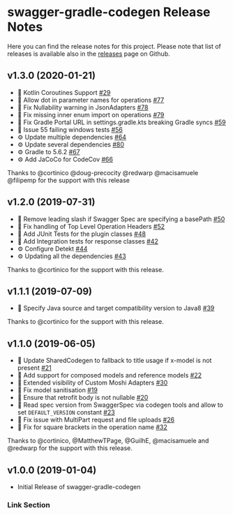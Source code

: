 # swagger-gradle-codegen Release Notes

Here you can find the release notes for this project. Please note that list of releases is available also in the [releases](https://github.com/Yelp/swagger-gradle-codegen/releases) page on Github.

## v1.3.0 (2020-01-21)

* 🎁 Kotlin Coroutines Support [#29]
* 🐛 Allow dot in parameter names for operations [#77]
* 🐛 Fix Nullability warning in JsonAdapters [#78]
* 🐛 Fix missing inner enum import on operations [#79]
* 🐛 Fix Gradle Portal URL in settings.gradle.kts breaking Gradle syncs [#59]
* 🐛 Issue 55 failing windows tests [#56]
* ⚙️ Update multiple dependencies [#64]
* ⚙️ Update several dependencies [#80]
* ⚙️ Gradle to 5.6.2 [#67]
* ⚙️ Add JaCoCo for CodeCov [#66]

Thanks to @cortinico @doug-precocity @redwarp @macisamuele @filipemp for the support with this release

## v1.2.0 (2019-07-31)

* 🎁 Remove leading slash if Swagger Spec are specifying a basePath [#50]
* 🐛 Fix handling of Top Level Operation Headers [#52]
* 🧪 Add JUnit Tests for the plugin classes [#48]
* 🧪 Add Integration tests for response classes [#42]
* ⚙️ Configure Detekt [#44]
* ⚙️ Updating all the dependencies [#43]

Thanks to @cortinico for the support with this release.

## v1.1.1 (2019-07-09)

* 🐛 Specify Java source and target compatibility version to Java8 [#39]

Thanks to @cortinico for the support with this release.

## v1.1.0 (2019-06-05)

* 🎁 Update SharedCodegen to fallback to title usage if x-model is not present [#21]
* 🎁 Add support for composed models and reference models [#22]
* 🎁 Extended visibility of Custom Moshi Adapters [#30]
* 🐛 Fix model sanitisation [#19]
* 🐛 Ensure that retrofit body is not nullable [#20]
* 🐛 Read spec version from SwaggerSpec via codegen tools and allow to set `DEFAULT_VERSION` constant [#23]
* 🐛 Fix issue with MultiPart request and file uploads [#26]
* 🐛 Fix for square brackets in the operation name [#32]

Thanks to @cortinico, @MatthewTPage, @GuilhE, @macisamuele and @redwarp for the support with this release.

## v1.0.0 (2019-01-04)

* Initial Release of swagger-gradle-codegen

### Link Section

[#19]: https://github.com/Yelp/swagger-gradle-codegen/pull/19/
[#20]: https://github.com/Yelp/swagger-gradle-codegen/pull/20/
[#21]: https://github.com/Yelp/swagger-gradle-codegen/pull/21/
[#22]: https://github.com/Yelp/swagger-gradle-codegen/pull/22/
[#23]: https://github.com/Yelp/swagger-gradle-codegen/pull/23/
[#26]: https://github.com/Yelp/swagger-gradle-codegen/pull/26/
[#29]: https://github.com/Yelp/swagger-gradle-codegen/pull/29/
[#30]: https://github.com/Yelp/swagger-gradle-codegen/pull/30/
[#32]: https://github.com/Yelp/swagger-gradle-codegen/pull/32/
[#39]: https://github.com/Yelp/swagger-gradle-codegen/pull/39/
[#42]: https://github.com/Yelp/swagger-gradle-codegen/pull/42/
[#43]: https://github.com/Yelp/swagger-gradle-codegen/pull/43/
[#44]: https://github.com/Yelp/swagger-gradle-codegen/pull/44/
[#48]: https://github.com/Yelp/swagger-gradle-codegen/pull/48/
[#50]: https://github.com/Yelp/swagger-gradle-codegen/pull/50/
[#52]: https://github.com/Yelp/swagger-gradle-codegen/pull/52/
[#56]: https://github.com/Yelp/swagger-gradle-codegen/pull/56/
[#59]: https://github.com/Yelp/swagger-gradle-codegen/pull/59/
[#64]: https://github.com/Yelp/swagger-gradle-codegen/pull/64/
[#66]: https://github.com/Yelp/swagger-gradle-codegen/pull/66/
[#67]: https://github.com/Yelp/swagger-gradle-codegen/pull/67/
[#77]: https://github.com/Yelp/swagger-gradle-codegen/pull/77/
[#78]: https://github.com/Yelp/swagger-gradle-codegen/pull/78/
[#79]: https://github.com/Yelp/swagger-gradle-codegen/pull/79/
[#80]: https://github.com/Yelp/swagger-gradle-codegen/pull/80/
